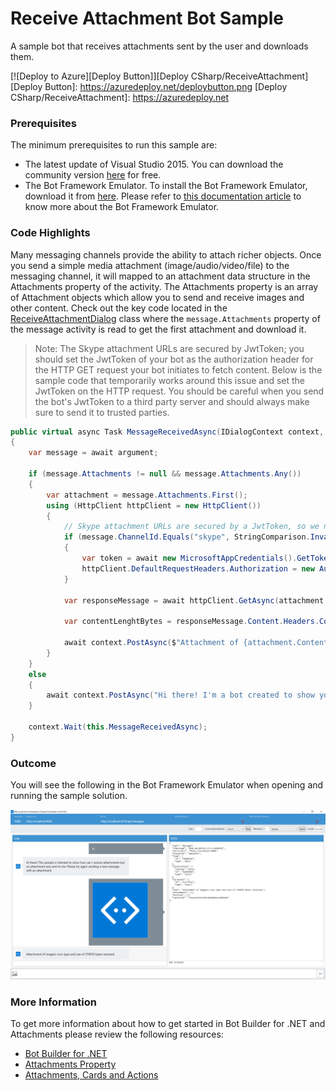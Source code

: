 # Receive Attachment Bot Sample

A sample bot that receives attachments sent by the user and downloads them.

[![Deploy to Azure][Deploy Button]][Deploy CSharp/ReceiveAttachment]
[Deploy Button]: https://azuredeploy.net/deploybutton.png
[Deploy CSharp/ReceiveAttachment]: https://azuredeploy.net

### Prerequisites

The minimum prerequisites to run this sample are:
* The latest update of Visual Studio 2015. You can download the community version [here](http://www.visualstudio.com) for free.
* The Bot Framework Emulator. To install the Bot Framework Emulator, download it from [here](https://aka.ms/bf-bc-emulator). Please refer to [this documentation article](https://docs.botframework.com/en-us/csharp/builder/sdkreference/gettingstarted.html#emulator) to know more about the Bot Framework Emulator.

### Code Highlights

Many messaging channels provide the ability to attach richer objects. Once you send a simple media attachment (image/audio/video/file) to the messaging channel, it will mapped to an attachment data structure in the Attachments property of the activity. The Attachments property is an array of Attachment objects which allow you to send and receive images and other content. Check out the key code located in the [ReceiveAttachmentDialog](ReceiveAttachmentDialog.cs#L24-L42) class where the `message.Attachments` property of the message activity is read to get the first attachment and download it.

> Note: The Skype attachment URLs are secured by JwtToken; you should set the JwtToken of your bot as the authorization header for the HTTP GET request your bot initiates to fetch content. Below is the sample code that temporarily works around this issue and set the JwtToken on the HTTP request. You should be careful when you send the bot's JwtToken to a third party server and should always make sure to send it to trusted parties.

````C#
public virtual async Task MessageReceivedAsync(IDialogContext context, IAwaitable<IMessageActivity> argument)
{
    var message = await argument;

    if (message.Attachments != null && message.Attachments.Any())
    {
        var attachment = message.Attachments.First();
        using (HttpClient httpClient = new HttpClient())
        {
            // Skype attachment URLs are secured by a JwtToken, so we need to pass the token from our bot.
            if (message.ChannelId.Equals("skype", StringComparison.InvariantCultureIgnoreCase) && new Uri(attachment.ContentUrl).Host.EndsWith("skype.com"))
            {
                var token = await new MicrosoftAppCredentials().GetTokenAsync();
                httpClient.DefaultRequestHeaders.Authorization = new AuthenticationHeaderValue("Bearer", token);
            }

            var responseMessage = await httpClient.GetAsync(attachment.ContentUrl);

            var contentLenghtBytes = responseMessage.Content.Headers.ContentLength;

            await context.PostAsync($"Attachment of {attachment.ContentType} type and size of {contentLenghtBytes} bytes received.");
        }
    }
    else
    {
        await context.PostAsync("Hi there! I'm a bot created to show you how I can receive message attachments, but no attachment was sent to me. Please, try again sending a new message including an attachment.");
    }

    context.Wait(this.MessageReceivedAsync);
}
````

### Outcome

You will see the following in the Bot Framework Emulator when opening and running the sample solution.

![Sample Outcome](images/outcome.png)

### More Information

To get more information about how to get started in Bot Builder for .NET and Attachments please review the following resources:
* [Bot Builder for .NET](https://docs.botframework.com/en-us/csharp/builder/sdkreference/index.html)
* [Attachments Property](https://docs.botframework.com/en-us/csharp/builder/sdkreference/activities.html#attachmentsproperty)
* [Attachments, Cards and Actions](https://docs.botframework.com/en-us/csharp/builder/sdkreference/attachments.html)
